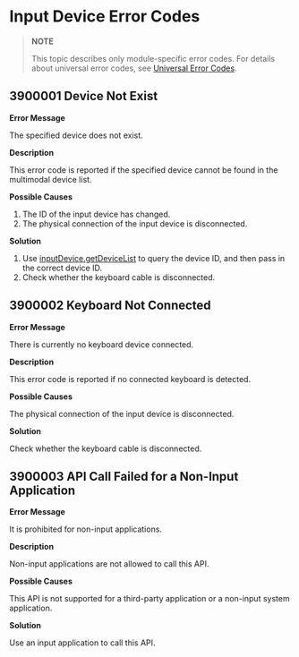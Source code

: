 # Input Device Error Codes

> **NOTE**
>
> This topic describes only module-specific error codes. For details about universal error codes, see [Universal Error Codes](../errorcode-universal.md).

<!--Del-->
## 3900001 Device Not Exist

**Error Message**

The specified device does not exist.

**Description**

This error code is reported if the specified device cannot be found in the multimodal device list.

**Possible Causes**

1. The ID of the input device has changed.
2. The physical connection of the input device is disconnected.

**Solution**

1. Use [inputDevice.getDeviceList](js-apis-inputdevice.md#inputdevicegetdevicelist9) to query the device ID, and then pass in the correct device ID.
2. Check whether the keyboard cable is disconnected.<!--DelEnd-->

## 3900002 Keyboard Not Connected

**Error Message**

There is currently no keyboard device connected.

**Description**

This error code is reported if no connected keyboard is detected.

**Possible Causes**

The physical connection of the input device is disconnected.

**Solution**

Check whether the keyboard cable is disconnected.

## 3900003 API Call Failed for a Non-Input Application

**Error Message**

It is prohibited for non-input applications.

**Description**

Non-input applications are not allowed to call this API.

**Possible Causes**

This API is not supported for a third-party application or a non-input system application.

**Solution**

Use an input application to call this API.
